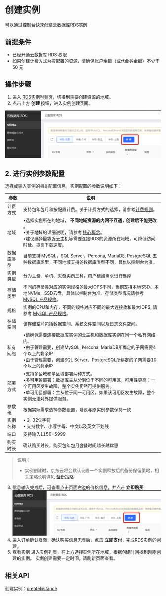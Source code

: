 # 创建实例
可以通过控制台快速创建云数据库RDS实例

## 前提条件
- 已经开通云数据库 RDS 权限
- 如果创建计费方式为按配置的资源，请确保账户余额（或代金券金额）不少于 50 元

## 操作步骤
1. 进入 [RDS实例列表页](https://rds-console.jdcloud.com/database)，切换到需要创建资源的地域。
2. 点击上方 **创建** 按钮，进入实例创建页面。

  ![实例列表](../../../image/RDS/Instance-List.png)
   
## 2. 进行实例参数配置

选择或输入实例的相关配置信息，实例配置的参数说明如下：

|参数|说明|
|--|--|
|计费方式|支持包年包月和按配置计费。关于计费方式的选择，请参考[计费规则](../../Pricing/Billing-Rules.md)。|
|地域|&bull;选择实例所在的地域， **不同地域资源的内网不互通，创建后不能更改** 。<br>&bull;关于地域的详细说明，请参考 [核心概念](../../Introduction/Core-Concepts.md)。<br>&bull;建议选择最靠近云主机等需要连接RDS的资源所在地域，可降低访问时延、提高下载速度。|
|数据库类型|目前支持 MySQL，SQL Server，Percona, MariaDB, PostgreSQL 五种数据库类型，不同地域支持的数据库类型不同，具体以控制台为准。|
|实例类型|分为主备、单机、灾备实例三种，用户根据需求进行选择|
|存储类型|不同的存储类对应的实例规格的最大IOPS不同，当前支持本地SSD、本地NVMe、SSD云盘，具体以控制台为准。存储类型情况请参考 [MySQL 产品规格](../../Introduction/Specifications/MySQL-Specifications.md)。|
|规格|实例的CPU和内存，不同的规格对应不同的最大连接数和最大IOPS, 请参考 [MySQL 产品规格](../../Introduction/Specifications/MySQL-Specifications.md)。|
|存储空间|该存储空间包括数据空间、系统文件空间以及日志文件空间。|
|私有网络|&bull;请确保需要连接数据库实例的云主机和数据库实例在同一个私有网络内。<br>&bull;由于管理需要，创建MySQL, Percona, MariaDB所绑定的子网需要4个以上的剩余IP<br>&bull;由于管理需要，创建SQL Server、PostgreSQL所绑定的子网需要10个以上的剩余IP<br>|
|部署方式|&bull;支持多区域和单区域部署两种方式。<br>&bull;多可用区部署：数据库主从分别位于不同的可用区，可用性更高：一个可用区发生故障，整个实例仍然可提供服务。<br>&bull;单可用区部署：主从位于同一可用区，如果该可用区发生故障，整个实例无法对外提供服务。|
|参数组|根据实际需求选择参数设置，建议与原实例参数保持一致|
|实例名称|&bull; 2-32位字符<br>&bull; 支持数字、小写字母、中文以及英文下划线|
|端口|支持输入1150-5999 |
|购买时长|确认购买时长，购买包年包月套餐时间越长越优惠|
> 说明：
> * 实例创建时，京东云将会默认设置一个实例释放后的备份保留策略，相关策略说明详见 [备份策略](https://docs.jdcloud.com/cn/rds/mysql-backup-policy)


3. 信息输入完成后，可查看点击页面右边的价格信息，并点击 **立即购买**
![立即购买](../../../image/RDS/Instance-List.png)
4. 进入订单确认页面，确认购买信息无误后，点击 **立即支付**，完成RDS实例的创建。
5. 查看实例
进入实例列表，在上方选择实例所在地域，根据创建时间找到刚刚创建的实例。
实例创建需要一定时间。请刷新页面查看。

## 相关API
创建实例：[createInstance](https://docs.jdcloud.com/cn/rds/api/createinstance)


